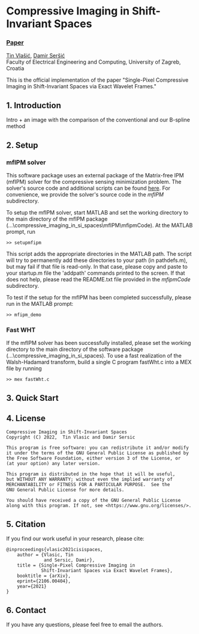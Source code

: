 # Compressive Imaging in Shift-Invariant Spaces

### [Paper](https://arxiv.org/abs/2106.00404)

[Tin Vlašić](https://www.fer.unizg.hr/en/tin.vlasic), [Damir Seršić](https://www.fer.unizg.hr/en/damir.sersic) <br>
Faculty of Electrical Engineering and Computing, University of Zagreb, Croatia

This is the official implementation of the paper "Single-Pixel Compressive Imaging in Shift-Invariant Spaces via Exact Wavelet Frames."

## 1. Introduction
Intro + an image with the comparison of the conventional and our B-spline method

## 2. Setup
### mfIPM solver
This software package uses an external package of the Matrix-free IPM (mfIPM) solver for the compressive sensing minimization problem. The solver's source code and additional scripts can be found [here](https://www.maths.ed.ac.uk/ERGO/mfipmcs/). For convenience, we provide the solver's source code in the _mfIPM_ subdirectory.

To setup the mfIPM solver, start MATLAB and set the working directory to the main directory of the mfIPM package (...\compressive_imaging_in_si_spaces\mfIPM\mfipmCode). At the MATLAB prompt, run
```
>> setupmfipm
```
This script adds the appropriate directories in the MATLAB path. The script will try to permanently add these directories to your path (in pathdefs.m), but may fail if that file is read-only. In that case, please copy and paste to your startup.m file the 'addpath' commands printed to the screen. If that does not help, please read the README.txt file provided in the _mfipmCode_ subdirectory.

To test if the setup for the mfIPM has been completed successfully, please run in the MATLAB prompt:
```
>> mfipm_demo
```
### Fast WHT
If the mfIPM solver has been successfully installed, please set the working directory to the main directory of the software package (...\compressive_imaging_in_si_spaces). To use a fast realization of the Walsh-Hadamard transform, build a single C program fastWht.c into a MEX file by running
```
>> mex fastWht.c
```

## 3. Quick Start


## 4. License
```
Compressive Imaging in Shift-Invariant Spaces
Copyright (C) 2022,  Tin Vlasic and Damir Sersic

This program is free software: you can redistribute it and/or modify
it under the terms of the GNU General Public License as published by
the Free Software Foundation, either version 3 of the License, or
(at your option) any later version.

This program is distributed in the hope that it will be useful,
but WITHOUT ANY WARRANTY; without even the implied warranty of
MERCHANTABILITY or FITNESS FOR A PARTICULAR PURPOSE.  See the
GNU General Public License for more details.

You should have received a copy of the GNU General Public License
along with this program. If not, see <https://www.gnu.org/licenses/>.
```

## 5. Citation
If you find our work useful in your research, please cite:
```
@inproceedings{vlasic2021cisispaces,
    author = {Vlasic, Tin
              and Sersic, Damir},
    title = {Single-Pixel Compressive Imaging in
             Shift-Invariant Spaces via Exact Wavelet Frames},
    booktitle = {arXiv},
    eprint={2106.00404},
    year={2021}
}
```

## 6. Contact
If you have any questions, please feel free to email the authors.
